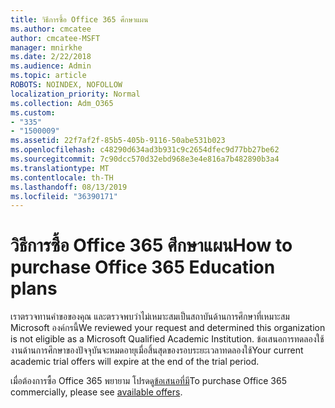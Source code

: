 ```yaml
---
title: วิธีการซื้อ Office 365 ศึกษาแผน
ms.author: cmcatee
author: cmcatee-MSFT
manager: mnirkhe
ms.date: 2/22/2018
ms.audience: Admin
ms.topic: article
ROBOTS: NOINDEX, NOFOLLOW
localization_priority: Normal
ms.collection: Adm_O365
ms.custom:
- "335"
- "1500009"
ms.assetid: 22f7af2f-85b5-405b-9116-50abe531b023
ms.openlocfilehash: c48290d634ad3b931c9c2654dfec9d77bb27be62
ms.sourcegitcommit: 7c90dcc570d32ebd968e3e4e816a7b482890b3a4
ms.translationtype: MT
ms.contentlocale: th-TH
ms.lasthandoff: 08/13/2019
ms.locfileid: "36390171"
---
```

# <a name="how-to-purchase-office-365-education-plans"></a><span data-ttu-id="dc24e-102">วิธีการซื้อ Office 365 ศึกษาแผน</span><span class="sxs-lookup"><span data-stu-id="dc24e-102">How to purchase Office 365 Education plans</span></span>

<span data-ttu-id="dc24e-103">เราตรวจทานคำขอของคุณ และตรวจพบว่าไม่เหมาะสมเป็นสถาบันด้านการศึกษาที่เหมาะสม Microsoft องค์กรนี้</span><span class="sxs-lookup"><span data-stu-id="dc24e-103">We reviewed your request and determined this organization is not eligible as a Microsoft Qualified Academic Institution.</span></span> <span data-ttu-id="dc24e-104">ข้อเสนอการทดลองใช้งานด้านการศึกษาของปัจจุบันจะหมดอายุเมื่อสิ้นสุดของรอบระยะเวลาทดลองใช้</span><span class="sxs-lookup"><span data-stu-id="dc24e-104">Your current academic trial offers will expire at the end of the trial period.</span></span>
  
<span data-ttu-id="dc24e-105">เมื่อต้องการซื้อ Office 365 พยายาม โปรดดู[ข้อเสนอที่มี](https://go.microsoft.com/fwlink/p/?linkid=868433)</span><span class="sxs-lookup"><span data-stu-id="dc24e-105">To purchase Office 365 commercially, please see [available offers](https://go.microsoft.com/fwlink/p/?linkid=868433).</span></span>  